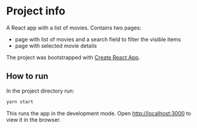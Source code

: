 # Project info

A React app with a list of movies. Contains two pages:

- page with list of movies and a search field to filter the visible items
- page with selected movie details

The project was bootstrapped with [Create React App](https://github.com/facebook/create-react-app).

## How to run

In the project directory run:

```cmd
yarn start
```

This runs the app in the development mode.
Open [http://localhost:3000](http://localhost:3000) to view it in the browser.
